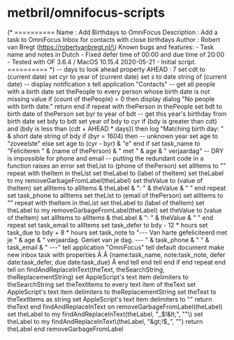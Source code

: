 # metbril/omnifocus-scripts

 \(\* ========== Name : Add Birthdays to OmniFocus Description : Add a task to OmniFocus Inbox for contacts with close birthdays Author : Robert van Bregt \(https://robertvanbregt.nl/\) Known bugs and features: - Task name and notes in Dutch - Fixed defer time of 00:00 and due time of 20:00 - Tested with OF 3.6.4 / MacOS 10.15.4 2020-05-21 - Initial script. ========== \*\) -- days to look ahead property AHEAD : 7 set cdt to \(current date\) set cyr to year of \(current date\) set s to date string of \(current date\) -- display notification s tell application "Contacts" -- get all people with a birth date set thePeople to every person whose birth date is not missing value if \(count of thePeople\) = 0 then display dialog "No people with birth date." return end if repeat with thePerson in thePeople set bdt to birth date of thePerson set byr to year of bdt -- get this year's birthday from birth date set bdy to bdt set year of bdy to cyr if \(bdy is greater than cdt\) and \(bdy is less than \(cdt + AHEAD \* days\)\) then log "Matching birth day: " & short date string of bdy if \(byr = 1604\) then -- unknown year set age to "zoveelste" else set age to \(cyr - byr\) & "e" end if set task\_name to "Feliciteren " & \(name of thePerson\) & " met " & age & " verjaardag" -- DRY is impossible for phone and email -- putting the redundant code in a function raises an error set theList to \(phone of thePerson\) set allItems to "" repeat with theItem in theList set theLabel to \(label of theItem\) set theLabel to my removeGarbageFromLabel\(theLabel\) set theValue to \(value of theItem\) set allItems to allItems & theLabel & ": " & theValue & " " end repeat set task\_phone to allItems set theList to \(email of thePerson\) set allItems to "" repeat with theItem in theList set theLabel to \(label of theItem\) set theLabel to my removeGarbageFromLabel\(theLabel\) set theValue to \(value of theItem\) set allItems to allItems & theLabel & ": " & theValue & " " end repeat set task\_email to allItems set task\_defer to bdy - 12 \* hours set task\_due to bdy + 8 \* hours set task\_note to "--- Van harte gefeliciteerd met je " & age & " verjaardag. Geniet van je dag. --- " & task\_phone & " " & task\_email & " ---" tell application "OmniFocus" tell default document make new inbox task with properties Â Â {name:task\_name, note:task\_note, defer date:task\_defer, due date:task\_due} Â end tell end tell end if end repeat end tell on findAndReplaceInText\(theText, theSearchString, theReplacementString\) set AppleScript's text item delimiters to theSearchString set theTextItems to every text item of theText set AppleScript's text item delimiters to theReplacementString set theText to theTextItems as string set AppleScript's text item delimiters to "" return theText end findAndReplaceInText on removeGarbageFromLabel\(theLabel\) set theLabel to my findAndReplaceInText\(theLabel, "\_$!&lt;", ""\) set theLabel to my findAndReplaceInText\(theLabel, "&gt;!$\_", ""\) return theLabel end removeGarbageFromLabel

